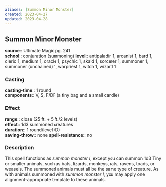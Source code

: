 ```yaml
---
aliases: [Summon Minor Monster]
created: 2023-04-27
updated: 2023-04-28
---
```


## Summon Minor Monster

**source**:: Ultimate Magic pg. 241  
**school**:: conjuration (summoning)
**level**:: antipaladin 1, arcanist 1, bard 1, cleric 1, medium 1, oracle 1, psychic 1, skald 1, sorcerer 1, summoner 1, summoner (unchained) 1, warpriest 1, witch 1, wizard 1

### Casting

**casting-time**:: 1 round  
**components**:: V, S, F/DF (a tiny bag and a small candle)

### Effect

**range**:: close (25 ft. + 5 ft./2 levels)  
**effect**:: 1d3 summoned creatures  
**duration**:: 1 round/level (D)  
**saving-throw**:: none
**spell-resistance**:: no

### Description

This spell functions as *summon monster I*, except you can summon 1d3 Tiny or smaller animals, such as bats, lizards, monkeys, rats, ravens, toads, or weasels. The summoned animals must all be the same type of creature. As with animals summoned with *summon monster I*, you may apply one alignment-appropriate template to these animals.
